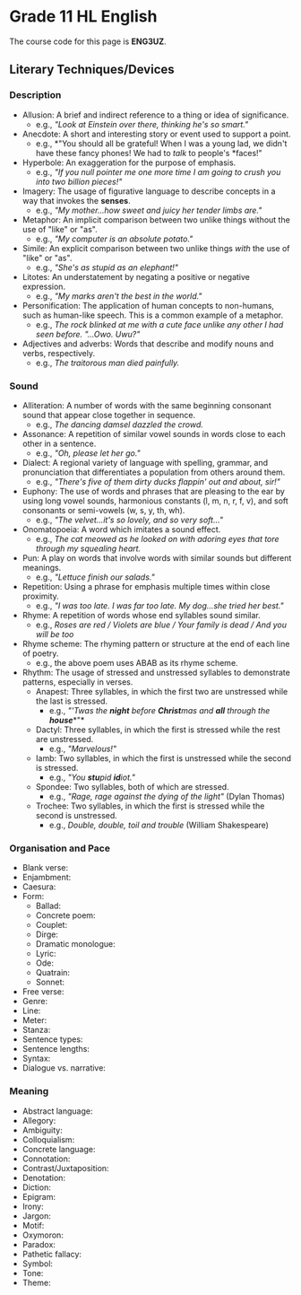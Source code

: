 # Grade 11 HL English

The course code for this page is **ENG3UZ**.

## Literary Techniques/Devices

### Description

 - Allusion: A brief and indirect reference to a thing or idea of significance.
	- e.g., *"Look at Einstein over there, thinking he's so smart."*
 - Anecdote: A short and interesting story or event used to support a point.
	- e.g., *"You should all be grateful! When I was a young lad, we didn't have these fancy phones! We had to *talk* to people's *faces!"
 - Hyperbole: An exaggeration for the purpose of emphasis.
	- e.g., *"If you null pointer me one more time I am going to crush you into two billion pieces!"*
 - Imagery: The usage of figurative language to describe concepts in a way that invokes the **senses**.
	- e.g., *"My mother…how sweet and juicy her tender limbs are."*
 - Metaphor: An implicit comparison between two unlike things without the use of "like" or "as".
	- e.g., *"My computer is an absolute potato."*
 - Simile: An explicit comparison between two unlike things *with* the use of "like" or "as".
	- e.g., *"She's as stupid as an elephant!"*
 - Litotes: An understatement by negating a positive or negative expression.
	- e.g., *"My marks aren't the best in the world."*
 - Personification: The application of human concepts to non-humans, such as human-like speech. This is a common example of a metaphor.
	- e.g., *The rock blinked at me with a cute face unlike any other I had seen before. "…Owo. Uwu?"*
 - Adjectives and adverbs: Words that describe and modify nouns and verbs, respectively.
	- e.g., *The traitorous man died painfully.*

### Sound

 - Alliteration: A number of words with the same beginning consonant sound that appear close together in sequence.
	- e.g., *The dancing damsel dazzled the crowd.*
 - Assonance: A repetition of similar vowel sounds in words close to each other in a sentence.
	- e.g., *"Oh, please let her go."*
 - Dialect: A regional variety of language with spelling, grammar, and pronunciation that differentiates a population from others around them.
	- e.g., *"There's five of them dirty ducks flappin' out and about, sir!"*
 - Euphony: The use of words and phrases that are pleasing to the ear by using long vowel sounds, harmonious constants (l, m, n, r, f, v), and soft consonants or semi-vowels (w, s, y, th, wh).
	- e.g., *"The velvet…it's so lovely, and so very soft…"*
 - Onomatopoeia: A word which imitates a sound effect.
	- e.g., *The cat meowed as he looked on with adoring eyes that tore through my squealing heart.*
 - Pun: A play on words that involve words with similar sounds but different meanings.
	- e.g., *"Lettuce finish our salads."*
 - Repetition: Using a phrase for emphasis multiple times within close proximity.
	- e.g., *"I was too late. I was far too late. My dog…she tried her best."*
 - Rhyme: A repetition of words whose end syllables sound similar.
	- e.g., *Roses are red / Violets are blue / Your family is dead / And you will be too*
 - Rhyme scheme: The rhyming pattern or structure at the end of each line of poetry.
	- e.g., the above poem uses ABAB as its rhyme scheme.
 - Rhythm: The usage of stressed and unstressed syllables to demonstrate patterns, especially in verses.
	- Anapest: Three syllables, in which the first two are unstressed while the last is stressed.
		- e.g., *"'Twas the* ***night*** *before* ***Christ****mas and* ***all*** *through the* ***house****"*
	- Dactyl: Three syllables, in which the first is stressed while the rest are unstressed.
		- e.g., *"Marvelous!"*
	- Iamb: Two syllables, in which the first is unstressed while the second is stressed.
		- e.g., *"You* ***stu****pid* ***id****iot."*
	- Spondee: Two syllables, both of which are stressed.
		- e.g., *"Rage, rage against the dying of the light"* (Dylan Thomas)
	- Trochee: Two syllables, in which the first is stressed while the second is unstressed.
		- e.g., *Double, double, toil and trouble* (William Shakespeare)

### Organisation and Pace

 - Blank verse:
 - Enjambment:
 - Caesura:
 - Form:
	- Ballad:
	- Concrete poem:
	- Couplet:
	- Dirge:
	- Dramatic monologue:
	- Lyric:
	- Ode:
	- Quatrain:
	- Sonnet:
 - Free verse:
 - Genre:
 - Line:
 - Meter:
 - Stanza:
 - Sentence types:
 - Sentence lengths:
 - Syntax:
 - Dialogue vs. narrative:

### Meaning

 - Abstract language:
 - Allegory:
 - Ambiguity:
 - Colloquialism:
 - Concrete language:
 - Connotation:
 - Contrast/Juxtaposition:
 - Denotation:
 - Diction:
 - Epigram:
 - Irony:
 - Jargon:
 - Motif:
 - Oxymoron:
 - Paradox:
 - Pathetic fallacy:
 - Symbol:
 - Tone:
 - Theme:

